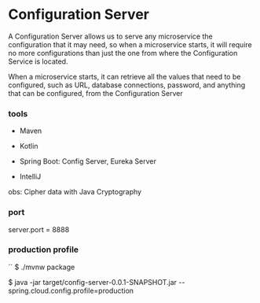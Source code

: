 # Configuration Server

A Configuration Server allows us to serve any microservice the configuration that it may need, so when a microservice starts, it will require no more configurations than just the one from where the Configuration Service is located.

When a microservice starts, it can retrieve all the values that need to be configured, such as URL, database connections, password, and anything that can be configured, from the Configuration Server

### tools ####

- Maven
- Kotlin
- Spring Boot: Config Server, Eureka Server

- IntelliJ

obs: Cipher data with Java Cryptography

### port ###

server.port = 8888

### production profile ###

``
$ ./mvnw package

$ java -jar target/config-server-0.0.1-SNAPSHOT.jar --spring.cloud.config.profile=production

```